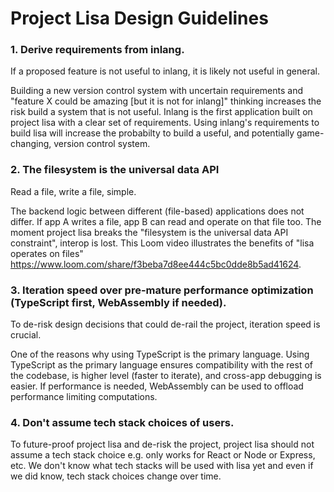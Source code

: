 # Project Lisa Design Guidelines

### 1. Derive requirements from inlang.

If a proposed feature is not useful to inlang, it is likely not useful in general.

Building a new version control system with uncertain requirements and "feature X could be amazing [but it is not for inlang]" thinking increases the risk build a system that is not useful. Inlang is the first application built on project lisa with a clear set of requirements. Using inlang's requirements to build lisa will increase the probabilty to build a useful, and potentially game-changing, version control system.

### 2. The filesystem is the universal data API

Read a file, write a file, simple. 

The backend logic between different (file-based) applications does not differ. If app A writes a file, app B can read and operate on that file too. The moment project lisa breaks the "filesystem is the universal data API constraint", interop is lost. This Loom video illustrates the benefits of "lisa operates on files" https://www.loom.com/share/f3beba7d8ee444c5bc0dde8b5ad41624.

### 3. Iteration speed over pre-mature performance optimization (TypeScript first, WebAssembly if needed).

To de-risk design decisions that could de-rail the project, iteration speed is crucial.

One of the reasons why using TypeScript is the primary language. Using TypeScript as the primary language ensures compatibility with the rest of the codebase, is higher level (faster to iterate), and cross-app debugging is easier. If performance is needed, WebAssembly can be used to offload performance limiting computations.

### 4. Don't assume tech stack choices of users.

To future-proof project lisa and de-risk the project, project lisa should not assume a tech stack choice e.g. only works for React or Node or Express, etc. We don't know what tech stacks will be used with lisa yet and even if we did know, tech stack choices change over time. 


